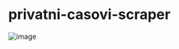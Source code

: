 # privatni-casovi-scraper

![image](https://user-images.githubusercontent.com/36955966/112306070-b340f700-8c9f-11eb-94e7-9dc4198ef5fd.png)


 
